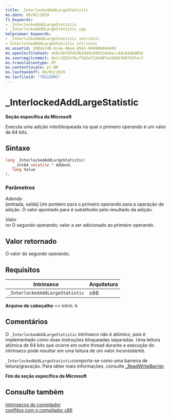 ```yaml
---
title: _InterlockedAddLargeStatistic
ms.date: 09/02/2019
f1_keywords:
- _InterlockedAddLargeStatistic
- _InterlockedAddLargeStatistic_cpp
helpviewer_keywords:
- _InterlockedAddLargeStatistic intrinsic
- InterlockedAddLargeStatistic intrinsic
ms.assetid: 2802e74b-bcee-46e4-b562-894908d44409
ms.openlocfilehash: de8c5b7dfd2462dddcb98324ebacc44c8148d85e
ms.sourcegitcommit: 6e1c1822e7bcf3d2ef23eb8fac6465f88743facf
ms.translationtype: MT
ms.contentlocale: pt-BR
ms.lasthandoff: 09/03/2019
ms.locfileid: "70222093"
---
```

# <a name="_interlockedaddlargestatistic"></a>_InterlockedAddLargeStatistic

**Seção específica da Microsoft**

Executa uma adição interbloqueada na qual o primeiro operando é um valor de 64 bits.

## <a name="syntax"></a>Sintaxe

```C
long _InterlockedAddLargeStatistic(
   __int64 volatile * Addend,
   long Value
);
```

### <a name="parameters"></a>Parâmetros

*Adendo*\
[entrada, saída] Um ponteiro para o primeiro operando para a operação de adição. O valor apontado para é substituído pelo resultado da adição.

*Valor*\
no O segundo operando; valor a ser adicionado ao primeiro operando.

## <a name="return-value"></a>Valor retornado

O valor do segundo operando.

## <a name="requirements"></a>Requisitos

|Intrínseco|Arquitetura|
|---------------|------------------|
|`_InterlockedAddLargeStatistic`|x86|

**Arquivo de cabeçalho** \<> intrin. h

## <a name="remarks"></a>Comentários

O `_InterlockedAddLargeStatistic` intrínseco não é atômico, pois é implementado como duas instruções bloqueadas separadas. Uma leitura atômica de 64 bits que ocorre em outro thread durante a execução do intrínseco pode resultar em uma leitura de um valor inconsistente.

`_InterlockedAddLargeStatistic`comporta-se como uma barreira de leitura/gravação. Para obter mais informações, consulte [_ReadWriteBarrier](../intrinsics/readwritebarrier.md).

**Fim da seção específica da Microsoft**

## <a name="see-also"></a>Consulte também

[Intrínsecos do compilador](../intrinsics/compiler-intrinsics.md)\
[conflitos com o compilador x86](../build/x64-software-conventions.md#conflicts-with-the-x86-compiler)
